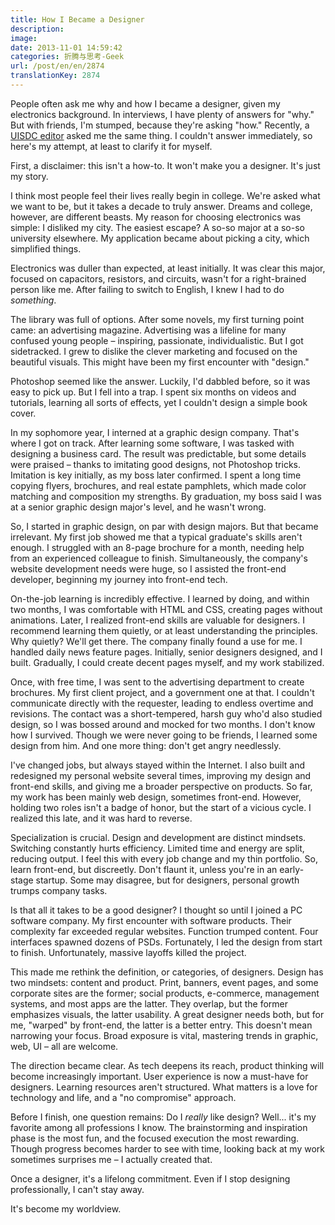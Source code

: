```yaml
---
title: How I Became a Designer
description:
image:
date: 2013-11-01 14:59:42
categories: 折腾与思考-Geek
url: /post/en/en/2874
translationKey: 2874
---
```


People often ask me why and how I became a designer, given my electronics background. In interviews, I have plenty of answers for "why." But with friends, I'm stumped, because they're asking "how." Recently, a [UISDC editor](http://weibo.com/ccccsp) asked me the same thing. I couldn't answer immediately, so here's my attempt, at least to clarify it for myself.

First, a disclaimer: this isn't a how-to. It won't make you a designer. It's just my story.

I think most people feel their lives really begin in college. We're asked what we want to be, but it takes a decade to truly answer. Dreams and college, however, are different beasts. My reason for choosing electronics was simple: I disliked my city. The easiest escape? A so-so major at a so-so university elsewhere. My application became about picking a city, which simplified things.

Electronics was duller than expected, at least initially. It was clear this major, focused on capacitors, resistors, and circuits, wasn't for a right-brained person like me. After failing to switch to English, I knew I had to do *something*.

The library was full of options. After some novels, my first turning point came: an advertising magazine. Advertising was a lifeline for many confused young people – inspiring, passionate, individualistic. But I got sidetracked. I grew to dislike the clever marketing and focused on the beautiful visuals. This might have been my first encounter with "design."

Photoshop seemed like the answer. Luckily, I'd dabbled before, so it was easy to pick up. But I fell into a trap. I spent six months on videos and tutorials, learning all sorts of effects, yet I couldn't design a simple book cover.

In my sophomore year, I interned at a graphic design company. That's where I got on track. After learning some software, I was tasked with designing a business card. The result was predictable, but some details were praised – thanks to imitating good designs, not Photoshop tricks. Imitation is key initially, as my boss later confirmed. I spent a long time copying flyers, brochures, and real estate pamphlets, which made color matching and composition my strengths. By graduation, my boss said I was at a senior graphic design major's level, and he wasn't wrong.

So, I started in graphic design, on par with design majors. But that became irrelevant. My first job showed me that a typical graduate's skills aren't enough. I struggled with an 8-page brochure for a month, needing help from an experienced colleague to finish. Simultaneously, the company's website development needs were huge, so I assisted the front-end developer, beginning my journey into front-end tech.

On-the-job learning is incredibly effective. I learned by doing, and within two months, I was comfortable with HTML and CSS, creating pages without animations. Later, I realized front-end skills are valuable for designers. I recommend learning them quietly, or at least understanding the principles. Why quietly? We'll get there. The company finally found a use for me. I handled daily news feature pages. Initially, senior designers designed, and I built. Gradually, I could create decent pages myself, and my work stabilized.

Once, with free time, I was sent to the advertising department to create brochures. My first client project, and a government one at that. I couldn't communicate directly with the requester, leading to endless overtime and revisions. The contact was a short-tempered, harsh guy who'd also studied design, so I was bossed around and mocked for two months. I don't know how I survived. Though we were never going to be friends, I learned some design from him. And one more thing: don't get angry needlessly.

I've changed jobs, but always stayed within the Internet. I also built and redesigned my personal website several times, improving my design and front-end skills, and giving me a broader perspective on products. So far, my work has been mainly web design, sometimes front-end. However, holding two roles isn't a badge of honor, but the start of a vicious cycle. I realized this late, and it was hard to reverse.

Specialization is crucial. Design and development are distinct mindsets. Switching constantly hurts efficiency. Limited time and energy are split, reducing output. I feel this with every job change and my thin portfolio. So, learn front-end, but discreetly. Don't flaunt it, unless you're in an early-stage startup. Some may disagree, but for designers, personal growth trumps company tasks.

Is that all it takes to be a good designer? I thought so until I joined a PC software company. My first encounter with software products. Their complexity far exceeded regular websites. Function trumped content. Four interfaces spawned dozens of PSDs. Fortunately, I led the design from start to finish. Unfortunately, massive layoffs killed the project.

This made me rethink the definition, or categories, of designers. Design has two mindsets: content and product. Print, banners, event pages, and some corporate sites are the former; social products, e-commerce, management systems, and most apps are the latter. They overlap, but the former emphasizes visuals, the latter usability. A great designer needs both, but for me, "warped" by front-end, the latter is a better entry. This doesn't mean narrowing your focus. Broad exposure is vital, mastering trends in graphic, web, UI – all are welcome.

The direction became clear. As tech deepens its reach, product thinking will become increasingly important. User experience is now a must-have for designers. Learning resources aren't structured. What matters is a love for technology and life, and a "no compromise" approach.

Before I finish, one question remains: Do I *really* like design? Well... it's my favorite among all professions I know. The brainstorming and inspiration phase is the most fun, and the focused execution the most rewarding. Though progress becomes harder to see with time, looking back at my work sometimes surprises me – I actually created that.

Once a designer, it's a lifelong commitment. Even if I stop designing professionally, I can't stay away.

It's become my worldview.